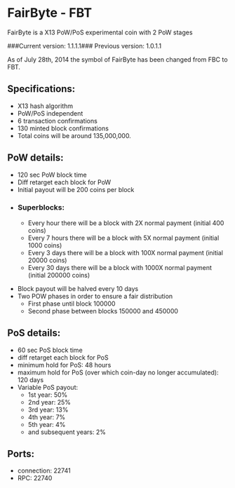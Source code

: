 # FairByte - FBT #

FairByte is a X13 PoW/PoS experimental coin with 2 PoW stages

###Current version:  1.1.1.1###
Previous version: 1.0.1.1

As of July 28th, 2014 the symbol of FairByte has been changed from FBC to FBT.


## Specifications: ##
*  X13 hash algorithm
*  PoW/PoS independent
*  6 transaction confirmations 
*  130 minted block confirmations
*  Total coins will be around 135,000,000.


## PoW details: ##
*  120 sec PoW block time
*  Diff retarget each block for PoW
*  Initial payout will be 200 coins per block

+ ### Superblocks: ###
	*  Every hour there will be a block with 2X normal payment (initial 400 coins)
    *  Every 7 hours there will be a block with 5X normal payment (initial 1000 coins)
    *  Every 3 days there will be a block with 100X normal payment (initial 20000 coins)
    -  Every 30 days there will be a block with 1000X normal payment (initial 200000 coins)

*  Block payout will be halved every 10 days
*  Two POW phases in order to ensure a fair distribution
	* First phase until block 100000
	* Second phase between blocks 150000 and 450000

## PoS details: ##
*  60 sec PoS block time
*  diff retarget each block for PoS
*  minimum hold for PoS: 48 hours
*  maximum hold for PoS (over which coin-day no longer accumulated): 120 days
*  Variable PoS payout:
    *  1st year:  50%
    *  2nd year: 25%
    *  3rd year: 13%
    *  4th year: 7%
    *  5th year: 4%
    *  and subsequent years: 2%

## Ports: ##
* connection:	22741
* RPC:		22740